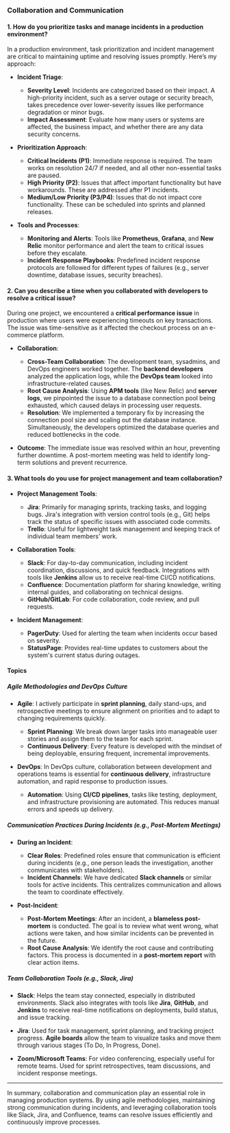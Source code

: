 ### **Collaboration and Communication**

#### **1. How do you prioritize tasks and manage incidents in a production environment?**

In a production environment, task prioritization and incident management are critical to maintaining uptime and resolving issues promptly. Here’s my approach:

- **Incident Triage**:
  - **Severity Level**: Incidents are categorized based on their impact. A high-priority incident, such as a server outage or security breach, takes precedence over lower-severity issues like performance degradation or minor bugs.
  - **Impact Assessment**: Evaluate how many users or systems are affected, the business impact, and whether there are any data security concerns. 

- **Prioritization Approach**:
  - **Critical Incidents (P1)**: Immediate response is required. The team works on resolution 24/7 if needed, and all other non-essential tasks are paused.
  - **High Priority (P2)**: Issues that affect important functionality but have workarounds. These are addressed after P1 incidents.
  - **Medium/Low Priority (P3/P4)**: Issues that do not impact core functionality. These can be scheduled into sprints and planned releases.

- **Tools and Processes**:
  - **Monitoring and Alerts**: Tools like **Prometheus**, **Grafana**, and **New Relic** monitor performance and alert the team to critical issues before they escalate.
  - **Incident Response Playbooks**: Predefined incident response protocols are followed for different types of failures (e.g., server downtime, database issues, security breaches).

#### **2. Can you describe a time when you collaborated with developers to resolve a critical issue?**

During one project, we encountered a **critical performance issue** in production where users were experiencing timeouts on key transactions. The issue was time-sensitive as it affected the checkout process on an e-commerce platform.

- **Collaboration**:
  - **Cross-Team Collaboration**: The development team, sysadmins, and DevOps engineers worked together. The **backend developers** analyzed the application logs, while the **DevOps team** looked into infrastructure-related causes.
  - **Root Cause Analysis**: Using **APM tools** (like New Relic) and **server logs**, we pinpointed the issue to a database connection pool being exhausted, which caused delays in processing user requests.
  - **Resolution**: We implemented a temporary fix by increasing the connection pool size and scaling out the database instance. Simultaneously, the developers optimized the database queries and reduced bottlenecks in the code.

- **Outcome**: The immediate issue was resolved within an hour, preventing further downtime. A post-mortem meeting was held to identify long-term solutions and prevent recurrence.

#### **3. What tools do you use for project management and team collaboration?**

- **Project Management Tools**:
  - **Jira**: Primarily for managing sprints, tracking tasks, and logging bugs. Jira's integration with version control tools (e.g., Git) helps track the status of specific issues with associated code commits.
  - **Trello**: Useful for lightweight task management and keeping track of individual team members’ work.

- **Collaboration Tools**:
  - **Slack**: For day-to-day communication, including incident coordination, discussions, and quick feedback. Integrations with tools like **Jenkins** allow us to receive real-time CI/CD notifications.
  - **Confluence**: Documentation platform for sharing knowledge, writing internal guides, and collaborating on technical designs.
  - **GitHub/GitLab**: For code collaboration, code review, and pull requests.

- **Incident Management**:
  - **PagerDuty**: Used for alerting the team when incidents occur based on severity.
  - **StatusPage**: Provides real-time updates to customers about the system's current status during outages.

#### **Topics**

##### **Agile Methodologies and DevOps Culture**

- **Agile**: I actively participate in **sprint planning**, daily stand-ups, and retrospective meetings to ensure alignment on priorities and to adapt to changing requirements quickly.
  - **Sprint Planning**: We break down larger tasks into manageable user stories and assign them to the team for each sprint.
  - **Continuous Delivery**: Every feature is developed with the mindset of being deployable, ensuring frequent, incremental improvements.
  
- **DevOps**: In DevOps culture, collaboration between development and operations teams is essential for **continuous delivery**, infrastructure automation, and rapid response to production issues.
  - **Automation**: Using **CI/CD pipelines**, tasks like testing, deployment, and infrastructure provisioning are automated. This reduces manual errors and speeds up delivery.

##### **Communication Practices During Incidents (e.g., Post-Mortem Meetings)**

- **During an Incident**:
  - **Clear Roles**: Predefined roles ensure that communication is efficient during incidents (e.g., one person leads the investigation, another communicates with stakeholders).
  - **Incident Channels**: We have dedicated **Slack channels** or similar tools for active incidents. This centralizes communication and allows the team to coordinate effectively.
  
- **Post-Incident**:
  - **Post-Mortem Meetings**: After an incident, a **blameless post-mortem** is conducted. The goal is to review what went wrong, what actions were taken, and how similar incidents can be prevented in the future.
  - **Root Cause Analysis**: We identify the root cause and contributing factors. This process is documented in a **post-mortem report** with clear action items.

##### **Team Collaboration Tools (e.g., Slack, Jira)**

- **Slack**: Helps the team stay connected, especially in distributed environments. Slack also integrates with tools like **Jira**, **GitHub**, and **Jenkins** to receive real-time notifications on deployments, build status, and issue tracking.
  
- **Jira**: Used for task management, sprint planning, and tracking project progress. **Agile boards** allow the team to visualize tasks and move them through various stages (To Do, In Progress, Done).

- **Zoom/Microsoft Teams**: For video conferencing, especially useful for remote teams. Used for sprint retrospectives, team discussions, and incident response meetings.

---

In summary, collaboration and communication play an essential role in managing production systems. By using agile methodologies, maintaining strong communication during incidents, and leveraging collaboration tools like Slack, Jira, and Confluence, teams can resolve issues efficiently and continuously improve processes.